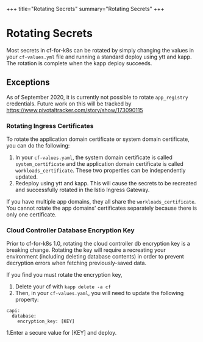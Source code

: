 +++
title="Rotating Secrets"
summary="Rotating Secrets"
+++

# Rotating Secrets
Most secrets in cf-for-k8s can be rotated by simply changing the values in your `cf-values.yml` file and running a standard deploy using ytt and kapp. The rotation is complete when the kapp deploy succeeds.

## Exceptions
As of September 2020, it is currently not possible to rotate `app_registry` credentials. Future work on this will be tracked by https://www.pivotaltracker.com/story/show/173090115

### Rotating Ingress Certificates
To rotate the application domain certificate or system domain certificate, you
can do the following:

1. In your `cf-values.yaml`, the system domain certificate is called
`system_certificate` and the application domain certificate is called
`workloads_certificate`. These two properties can be independently updated.
2. Redeploy using ytt and kapp. This will cause the secrets to be recreated and
successfully rotated in the Istio Ingress Gateway.

If you have multiple app domains, they all share the `workloads_certificate`.
You cannot rotate the app domains' certificates separately because there is only
one certificate.


### Cloud Controller Database Encryption Key

Prior to cf-for-k8s 1.0, rotating the cloud controller db encryption key is a breaking change. Rotating the key will
require a recreating your environment (including deleting database contents) in order to prevent decryption errors when fetching
previously-saved data.

If you find you must rotate the encryption key,

1. Delete your cf with `kapp delete -a cf`
1. Then, in your `cf-values.yaml`, you will need to update the following property:
```
capi:
  database:
    encryption_key: [KEY]
```
1.Enter a secure value for [KEY] and deploy.
